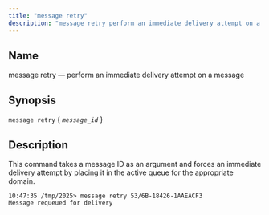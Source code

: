 ```yaml
---
title: "message retry"
description: "message retry perform an immediate delivery attempt on a message message retry message id This command takes a message ID as an argument and forces an immediate delivery attempt by placing it in the active queue for the appropriate domain..."
---
```


<a name="console_commands.message_retry"></a> 
## Name

message retry — perform an immediate delivery attempt on a message

## Synopsis

`message retry` { *`message_id`* }

<a name="idp10854944"></a> 
## Description

This command takes a message ID as an argument and forces an immediate delivery attempt by placing it in the active queue for the appropriate domain.

```
10:47:35 /tmp/2025> message retry 53/6B-18426-1AAEACF3
Message requeued for delivery
```